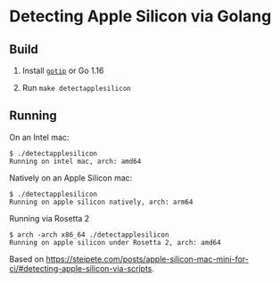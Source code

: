 # Detecting Apple Silicon via Golang

## Build

1. Install [`gotip`](https://www.yellowduck.be/posts/running-go-from-dev-tree/) or Go 1.16

2. Run `make detectapplesilicon`

## Running

On an Intel mac:

```
$ ./detectapplesilicon
Running on intel mac, arch: amd64
```

Natively on an Apple Silicon mac:

```
$ ./detectapplesilicon
Running on apple silicon natively, arch: arm64
```

Running via Rosetta 2

```
$ arch -arch x86_64 ./detectapplesilicon
Running on apple silicon under Rosetta 2, arch: amd64
```

Based on https://steipete.com/posts/apple-silicon-mac-mini-for-ci/#detecting-apple-silicon-via-scripts.